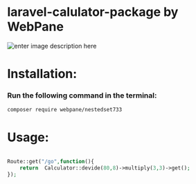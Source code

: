 # laravel-calulator-package by WebPane


![enter image description here](https://scontent.fdac27-1.fna.fbcdn.net/v/t1.6435-9/32257656_2042052772730306_6833874635356897280_n.jpg?_nc_cat=109&ccb=1-5&_nc_sid=e3f864&_nc_eui2=AeF-9fq-rgg5fDkjd40jlPzaSqY5IXpjuIZKpjkhemO4ho6xDFDtLlTaflp6dJxuf2kn8WMAVdzbDD7JIb-e7e8G&_nc_ohc=ynWLPN5UtlAAX-nh7kf&_nc_ht=scontent.fdac27-1.fna&oh=52df22c744b8947e4c8012d923e0bd95&oe=61D59178)
# Installation:

###  Run the following command in the terminal:
```
composer require webpane/nestedset733
```
# Usage:

```php

Route::get("/go",function(){
	return  Calculator::devide(80,8)->multiply(3,3)->get();
});

```
